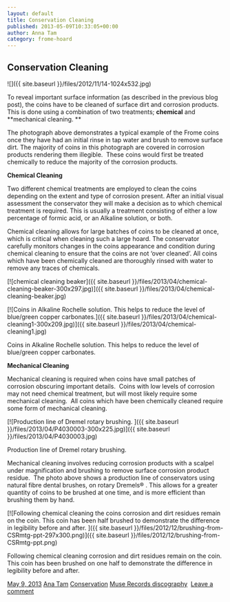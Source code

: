 ```yaml
---
layout: default
title: Conservation Cleaning
published: 2013-05-09T10:33:05+00:00
author: Anna Tam
category: frome-hoard
---
```


Conservation Cleaning
---------------------

![]({{ site.baseurl }}/files/2012/11/14-1024x532.jpg)

To reveal important surface information (as described in the previous blog post), the coins have to be cleaned of surface dirt and corrosion products. This is done using a combination of two treatments; **chemical** and **mechanical cleaning. **

The photograph above demonstrates a typical example of the Frome coins once they have had an initial rinse in tap water and brush to remove surface dirt. The majority of coins in this photograph are covered in corrosion products rendering them illegible.  These coins would first be treated chemically to reduce the majority of the corrosion products.

**Chemical Cleaning**

Two different chemical treatments are employed to clean the coins depending on the extent and type of corrosion present. After an initial visual assessment the conservator they will make a decision as to which chemical treatment is required. This is usually a treatment consisting of either a low percentage of formic acid, or an Alkaline solution, or both.

Chemical cleaning allows for large batches of coins to be cleaned at once, which is critical when cleaning such a large hoard. The conservator carefully monitors changes in the coins appearance and condition during chemical cleaning to ensure that the coins are not ‘over cleaned’. All coins which have been chemically cleaned are thoroughly rinsed with water to remove any traces of chemicals.

[![chemical cleaning beaker]({{ site.baseurl }}/files/2013/04/chemical-cleaning-beaker-300x297.jpg)]({{ site.baseurl }}/files/2013/04/chemical-cleaning-beaker.jpg)

[![Coins in Alkaline Rochelle solution. This helps to reduce the level of blue/green copper carbonates.]({{ site.baseurl }}/files/2013/04/chemical-cleaning1-300x209.jpg)]({{ site.baseurl }}/files/2013/04/chemical-cleaning1.jpg)

Coins in Alkaline Rochelle solution. This helps to reduce the level of blue/green copper carbonates.

**Mechanical Cleaning**

Mechanical cleaning is required when coins have small patches of corrosion obscuring important details.  Coins with low levels of corrosion may not need chemical treatment, but will most likely require some mechanical cleaning.  All coins which have been chemically cleaned require some form of mechanical cleaning.

[![Production line of Dremel rotary brushing. ]({{ site.baseurl }}/files/2013/04/P4030003-300x225.jpg)]({{ site.baseurl }}/files/2013/04/P4030003.jpg)

Production line of Dremel rotary brushing.

Mechanical cleaning involves reducing corrosion products with a scalpel under magnification and brushing to remove surface corrosion product residue.  The photo above shows a production line of conservators using natural fibre dental brushes, on rotary Dremels® . This allows for a greater quantity of coins to be brushed at one time, and is more efficient than brushing them by hand.

[![Following chemical cleaning the coins corrosion and dirt residues remain on the coin. This coin has been half brushed to demonstrate the difference in legibility before and after. ]({{ site.baseurl }}/files/2012/12/brushing-from-CSRmtg-ppt-297x300.png)]({{ site.baseurl }}/files/2012/12/brushing-from-CSRmtg-ppt.png)

Following chemical cleaning corrosion and dirt residues remain on the coin. This coin has been brushed on one half to demonstrate the difference in legibility before and after.

[May 9, 2013](https://finds.org.uk/blogs/blog/2013/05/09/conservation-cleaning/ "10:33 am")  [Ana Tam](https://finds.org.uk/blogs/blog/author/atam/ "View all posts by Ana Tam") [Conservation](https://finds.org.uk/blogs/blog/category/conservation/) [Muse Records discography](https://finds.org.uk/blogs/blog/category/muse-records-discography/)   [Leave a comment](https://finds.org.uk/blogs/blog/2013/05/09/conservation-cleaning/#respond "Comment on Conservation Cleaning")